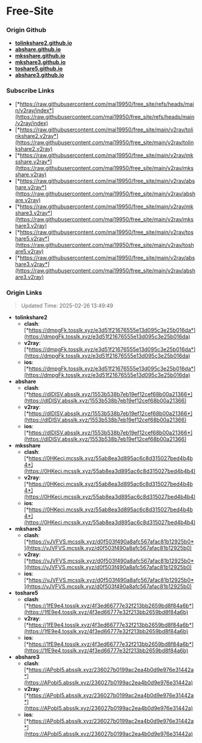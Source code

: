 # Free-Site

### Origin Github

- [**tolinkshare2.github.io**](https://github.com/tolinkshare2/tolinkshare2.github.io)
- [**abshare.github.io**](https://github.com/abshare/abshare.github.io)
- [**mksshare.github.io**](https://github.com/mksshare/mksshare.github.io)
- [**mkshare3.github.io**](https://github.com/mkshare3/mkshare3.github.io)
- [**toshare5.github.io**](https://github.com/toshare5/toshare5.github.io)
- [**abshare3.github.io**](https://github.com/abshare3/abshare3.github.io)

### Subscribe Links

- [*https://raw.githubusercontent.com/mai19950/free_site/refs/heads/main/v2ray/index*](https://raw.githubusercontent.com/mai19950/free_site/refs/heads/main/v2ray/index)
- [*https://raw.githubusercontent.com/mai19950/free_site/main/v2ray/tolinkshare2.v2ray*](https://raw.githubusercontent.com/mai19950/free_site/main/v2ray/tolinkshare2.v2ray)
- [*https://raw.githubusercontent.com/mai19950/free_site/main/v2ray/mksshare.v2ray*](https://raw.githubusercontent.com/mai19950/free_site/main/v2ray/mksshare.v2ray)
- [*https://raw.githubusercontent.com/mai19950/free_site/main/v2ray/abshare.v2ray*](https://raw.githubusercontent.com/mai19950/free_site/main/v2ray/abshare.v2ray)
- [*https://raw.githubusercontent.com/mai19950/free_site/main/v2ray/mkshare3.v2ray*](https://raw.githubusercontent.com/mai19950/free_site/main/v2ray/mkshare3.v2ray)
- [*https://raw.githubusercontent.com/mai19950/free_site/main/v2ray/toshare5.v2ray*](https://raw.githubusercontent.com/mai19950/free_site/main/v2ray/toshare5.v2ray)
- [*https://raw.githubusercontent.com/mai19950/free_site/main/v2ray/abshare3.v2ray*](https://raw.githubusercontent.com/mai19950/free_site/main/v2ray/abshare3.v2ray)

### Origin Links

> Updated Time: 2025-02-26 13:49:49

- **tolinkshare2**
  - **clash**: [*https://dmpgFk.tosslk.xyz/e3d51f21676555e13d095c3e25b016da*](https://dmpgFk.tosslk.xyz/e3d51f21676555e13d095c3e25b016da)
  - **v2ray**: [*https://dmpgFk.tosslk.xyz/e3d51f21676555e13d095c3e25b016da*](https://dmpgFk.tosslk.xyz/e3d51f21676555e13d095c3e25b016da)
  - **ios**: [*https://dmpgFk.tosslk.xyz/e3d51f21676555e13d095c3e25b016da*](https://dmpgFk.tosslk.xyz/e3d51f21676555e13d095c3e25b016da)
- **abshare**
  - **clash**: [*https://dIDlSV.absslk.xyz/1553b538b7eb19ef12cef68b00a21366*](https://dIDlSV.absslk.xyz/1553b538b7eb19ef12cef68b00a21366)
  - **v2ray**: [*https://dIDlSV.absslk.xyz/1553b538b7eb19ef12cef68b00a21366*](https://dIDlSV.absslk.xyz/1553b538b7eb19ef12cef68b00a21366)
  - **ios**: [*https://dIDlSV.absslk.xyz/1553b538b7eb19ef12cef68b00a21366*](https://dIDlSV.absslk.xyz/1553b538b7eb19ef12cef68b00a21366)
- **mksshare**
  - **clash**: [*https://0HKecj.mcsslk.xyz/55ab8ea3d895ac6c8d315027bed4b4b4*](https://0HKecj.mcsslk.xyz/55ab8ea3d895ac6c8d315027bed4b4b4)
  - **v2ray**: [*https://0HKecj.mcsslk.xyz/55ab8ea3d895ac6c8d315027bed4b4b4*](https://0HKecj.mcsslk.xyz/55ab8ea3d895ac6c8d315027bed4b4b4)
  - **ios**: [*https://0HKecj.mcsslk.xyz/55ab8ea3d895ac6c8d315027bed4b4b4*](https://0HKecj.mcsslk.xyz/55ab8ea3d895ac6c8d315027bed4b4b4)
- **mkshare3**
  - **clash**: [*https://vJVFVS.mcsslk.xyz/d0f503f490a8afc567afac81b12925b0*](https://vJVFVS.mcsslk.xyz/d0f503f490a8afc567afac81b12925b0)
  - **v2ray**: [*https://vJVFVS.mcsslk.xyz/d0f503f490a8afc567afac81b12925b0*](https://vJVFVS.mcsslk.xyz/d0f503f490a8afc567afac81b12925b0)
  - **ios**: [*https://vJVFVS.mcsslk.xyz/d0f503f490a8afc567afac81b12925b0*](https://vJVFVS.mcsslk.xyz/d0f503f490a8afc567afac81b12925b0)
- **toshare5**
  - **clash**: [*https://1fE9e4.tosslk.xyz/4f3ed66777e32f213bb2659bd8f84a6b*](https://1fE9e4.tosslk.xyz/4f3ed66777e32f213bb2659bd8f84a6b)
  - **v2ray**: [*https://1fE9e4.tosslk.xyz/4f3ed66777e32f213bb2659bd8f84a6b*](https://1fE9e4.tosslk.xyz/4f3ed66777e32f213bb2659bd8f84a6b)
  - **ios**: [*https://1fE9e4.tosslk.xyz/4f3ed66777e32f213bb2659bd8f84a6b*](https://1fE9e4.tosslk.xyz/4f3ed66777e32f213bb2659bd8f84a6b)
- **abshare3**
  - **clash**: [*https://APobI5.absslk.xyz/236027b0199ac2ea4b0d9e976e31442a*](https://APobI5.absslk.xyz/236027b0199ac2ea4b0d9e976e31442a)
  - **v2ray**: [*https://APobI5.absslk.xyz/236027b0199ac2ea4b0d9e976e31442a*](https://APobI5.absslk.xyz/236027b0199ac2ea4b0d9e976e31442a)
  - **ios**: [*https://APobI5.absslk.xyz/236027b0199ac2ea4b0d9e976e31442a*](https://APobI5.absslk.xyz/236027b0199ac2ea4b0d9e976e31442a)
